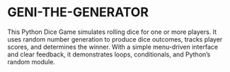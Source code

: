 # GENI-THE-GENERATOR
This Python Dice Game simulates rolling dice for one or more players. It uses random number generation to produce dice outcomes, tracks player scores, and determines the winner. With a simple menu-driven interface and clear feedback, it demonstrates loops, conditionals, and Python’s random module.
